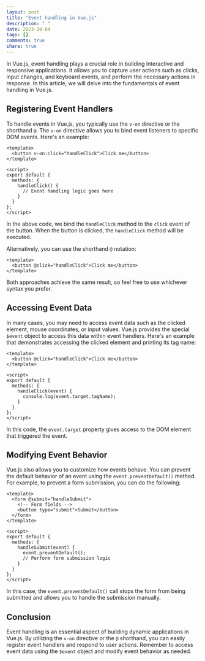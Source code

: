 ```yaml
---
layout: post
title: "Event handling in Vue.js"
description: " "
date: 2023-10-04
tags: []
comments: true
share: true
---
```


In Vue.js, event handling plays a crucial role in building interactive and responsive applications. It allows you to capture user actions such as clicks, input changes, and keyboard events, and perform the necessary actions in response. In this article, we will delve into the fundamentals of event handling in Vue.js.

## Registering Event Handlers

To handle events in Vue.js, you typically use the `v-on` directive or the shorthand `@`. The `v-on` directive allows you to bind event listeners to specific DOM events. Here's an example:

```vue
<template>
  <button v-on:click="handleClick">Click me</button>
</template>

<script>
export default {
  methods: {
    handleClick() {
      // Event handling logic goes here
    }
  }
};
</script>
```

In the above code, we bind the `handleClick` method to the `click` event of the button. When the button is clicked, the `handleClick` method will be executed.

Alternatively, you can use the shorthand `@` notation:

```vue
<template>
  <button @click="handleClick">Click me</button>
</template>
```

Both approaches achieve the same result, so feel free to use whichever syntax you prefer.

## Accessing Event Data

In many cases, you may need to access event data such as the clicked element, mouse coordinates, or input values. Vue.js provides the special `$event` object to access this data within event handlers. Here's an example that demonstrates accessing the clicked element and printing its tag name:

```vue
<template>
  <button @click="handleClick">Click me</button>
</template>

<script>
export default {
  methods: {
    handleClick(event) {
      console.log(event.target.tagName);
    }
  }
};
</script>
```

In this code, the `event.target` property gives access to the DOM element that triggered the event.

## Modifying Event Behavior

Vue.js also allows you to customize how events behave. You can prevent the default behavior of an event using the `event.preventDefault()` method. For example, to prevent a form submission, you can do the following:

```vue
<template>
  <form @submit="handleSubmit">
    <!-- Form fields -->
    <button type="submit">Submit</button>
  </form>
</template>

<script>
export default {
  methods: {
    handleSubmit(event) {
      event.preventDefault();
      // Perform form submission logic
    }
  }
};
</script>
```

In this case, the `event.preventDefault()` call stops the form from being submitted and allows you to handle the submission manually.

## Conclusion

Event handling is an essential aspect of building dynamic applications in Vue.js. By utilizing the `v-on` directive or the `@` shorthand, you can easily register event handlers and respond to user actions. Remember to access event data using the `$event` object and modify event behavior as needed.